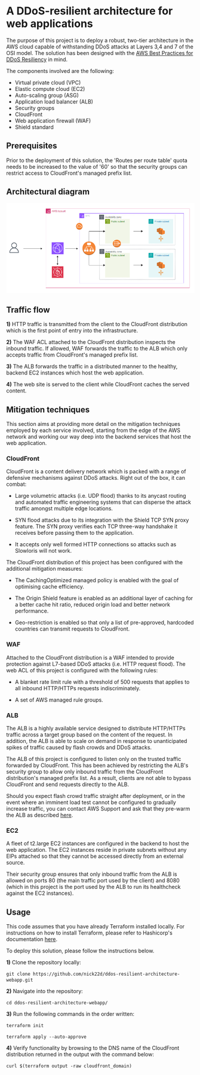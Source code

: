 # A DDoS-resilient architecture for web applications

The purpose of this project is to deploy a robust, two-tier architecture in the AWS cloud capable of withstanding DDoS attacks at Layers 3,4 and 7 of the OSI model. The solution has been designed with the [AWS Best Practices for DDoS Resiliency](https://docs.aws.amazon.com/whitepapers/latest/aws-best-practices-ddos-resiliency/aws-best-practices-ddos-resiliency.html) in mind.

The components involved are the following:

* Virtual private cloud (VPC)
* Elastic compute cloud (EC2)
* Auto-scaling group (ASG)
* Application load balancer (ALB)
* Security groups
* CloudFront
* Web application firewall (WAF)
* Shield standard

## Prerequisites

Prior to the deployment of this solution, the 'Routes per route table' quota needs to be increased to the value of '60' so that the security groups can restrict access to CloudFront's managed prefix list.

## Architectural diagram
![Diagram](images/diagram.png)

## Traffic flow

**1)** HTTP traffic is transmitted from the client to the CloudFront distribution which is the first point of entry into the infrastructure.

**2)** The WAF ACL attached to the CloudFront distribution inspects the inbound traffic. If allowed, WAF forwards the traffic to the ALB which only accepts traffic from CloudFront's managed prefix list.

**3)** The ALB forwards the traffic in a distributed manner to the healthy, backend EC2 instances which host the web application.

**4)** The web site is served to the client while CloudFront caches the served content.

## Mitigation techniques

This section aims at providing more detail on the mitigation techniques employed by each service involved, starting from the edge of the AWS network and working our way deep into the backend services that host the web application.

### CloudFront 

CloudFront is a content delivery network which is packed with a range of defensive mechanisms against DDoS attacks. Right out of the box, it can combat:

- Large volumetric attacks (i.e. UDP flood) thanks to its anycast routing and automated traffic engineering systems that can disperse the attack traffic amongst multiple edge locations.  
- SYN flood attacks due to its integration with the Shield TCP SYN proxy feature. The SYN proxy verifies each TCP three-way handshake it receives before passing them to the application. 

- It accepts only well formed HTTP connections so attacks such as Slowloris will not work.

The CloudFront distribution of this project has been configured with the additional mitigation measures:

- The CachingOptimized managed policy is enabled with the goal of  optimising cache efficiency.

- The Origin Shield feature is enabled as an additional layer of caching for a better cache hit ratio, reduced origin load and better network performance.

- Geo-restriction is enabled so that only a list of pre-approved, hardcoded countries can transmit requests to CloudFront.

### WAF

Attached to the CloudFront distribution is a WAF intended to provide protection against L7-based DDoS attacks (i.e. HTTP request flood). The web ACL of this project is configured with the following rules:

- A blanket rate limit rule with a threshold of 500 requests that applies to all inbound HTTP/HTTPs requests indiscriminately.

- A set of AWS managed rule groups.

### ALB

The ALB is a highly available service designed to distribute HTTP/HTTPs traffic across a target group based on the content of the request. In addition, the ALB is able to scale on demand in response to unanticipated spikes of traffic caused by flash crowds and DDoS attacks.

The ALB of this project is configured to listen only on the trusted traffic forwarded by CloudFront. This has been achieved by restricting the ALB's security group to allow only inbound traffic from the CloudFront distribution's managed prefix list. As a result, clients are not able to bypass CloudFront and send requests directly to the ALB.

Should you expect flash crowd traffic straight after deployment, or in the event where an imminent load test cannot be configured to gradually increase traffic, you can contact AWS Support and ask that they pre-warm the ALB as described [here](https://aws.amazon.com/articles/best-practices-in-evaluating-elastic-load-balancing/?sc_channel=sm&sc_campaign=Support&sc_publisher=TWITTER&sc_country=global&sc_geo=GLOBAL&sc_outcome=AWS%20Support&sc_content=Support&trk=Support&linkId=193246211#pre-warming).

### EC2

A fleet of t2.large EC2 instances are configured in the backend to host the web application. The EC2 instances reside in private subnets without any EIPs attached so that they cannot be accessed directly from an external source. 

Their security group ensures that only inbound traffic from the ALB is allowed on ports 80 (the main traffic port used by the client) and 8080 (which in this project is the port used by the ALB to run its healthcheck against the EC2 instances).

## Usage
This code assumes that you have already Terraform installed locally. For instructions on how to install Terraform, please refer to Hashicorp's documentation [here](https://developer.hashicorp.com/terraform/install).

To deploy this solution, please follow the instructions below.

**1)** Clone the repository locally:

```
git clone https://github.com/nick22d/ddos-resilient-architecture-webapp.git
```

**2)** Navigate into the repository:

```
cd ddos-resilient-architecture-webapp/
```

**3)** Run the following commands in the order written:

```
terraform init
```

```
terraform apply --auto-approve
```

**4)** Verify functionality by browsing to the DNS name of the CloudFront distribution returned in the output with the command below:

```
curl $(terraform output -raw cloudfront_domain)  
```  